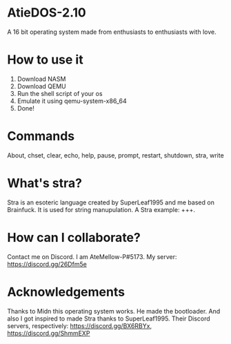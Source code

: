 # AtieDOS-2.10
A 16 bit operating system made from enthusiasts to enthusiasts with love.

# How to use it
1. Download NASM
2. Download QEMU
3. Run the shell script of your os
4. Emulate it using qemu-system-x86_64
5. Done!

# Commands
About, chset, clear, echo, help, pause, prompt, restart, shutdown, stra, write

# What's stra?
Stra is an esoteric language created by SuperLeaf1995 and me based on Brainfuck. It is used for string manupulation.
A Stra example: +++.

# How can I collaborate?
Contact me on Discord. I am AteMellow-P#5173. My server: https://discord.gg/26Dfm5e

# Acknowledgements
Thanks to Midn this operating system works. He made the bootloader. And also I got inspired to made Stra thanks to SuperLeaf1995. Their Discord servers, respectively: https://discord.gg/BX6RBYx, https://discord.gg/ShmmEXP
